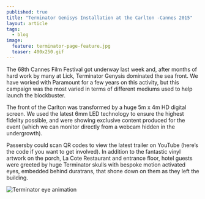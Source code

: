 ```yaml
---
published: true
title: "Terminator Genisys Installation at the Carlton -Cannes 2015"
layout: article
tags: 
  - blog
image: 
  feature: terminator-page-feature.jpg
  teaser: 400x250.gif
---
```


The 68th Cannes Film Festival got underway last week and, after months of hard work by many at Lick, Terminator Genysis dominated the sea front. We have worked with Paramount for a few years on this activity, but this  campaign was the most varied in terms of different mediums used to help launch the blockbuster.
 
The front of the Carlton was transformed by a huge 5m x 4m HD digital screen. We used the latest 6mm LED technology to ensure the highest fidelity possible, and were showing exclusive content produced for the event (which we can monitor directly from a webcam hidden in the undergrowth).

Passersby could scan QR codes to view the latest trailer on YouTube (here’s the code if you want to get involved). In addition to the fantastic vinyl artwork on the porch, La Cote Restaurant and entrance floor, hotel guests were greeted by huge Terminator skulls with bespoke motion activated eyes, embedded behind duratrans, that shone down on them as they left the building.

![Terminator eye animation]({{site.baseurl}}/images/cannes-eye-web.gif)
